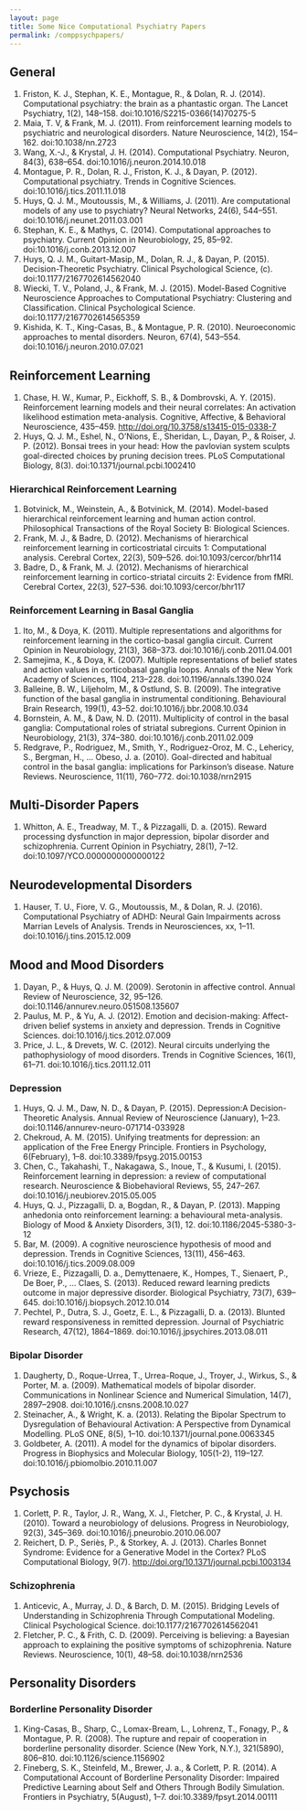```yaml
---
layout: page
title: Some Nice Computational Psychiatry Papers
permalink: /comppsychpapers/
---
```


## General

1. Friston, K. J., Stephan, K. E., Montague, R., & Dolan, R. J. (2014). Computational psychiatry: the brain as a phantastic organ. The Lancet Psychiatry, 1(2), 148–158. doi:10.1016/S2215-0366(14)70275-5
2. Maia, T. V, & Frank, M. J. (2011). From reinforcement learning models to psychiatric and neurological disorders. Nature Neuroscience, 14(2), 154–162. doi:10.1038/nn.2723
3. Wang, X.-J., & Krystal, J. H. (2014). Computational Psychiatry. Neuron, 84(3), 638–654. doi:10.1016/j.neuron.2014.10.018
4. Montague, P. R., Dolan, R. J., Friston, K. J., & Dayan, P. (2012). Computational psychiatry. Trends in Cognitive Sciences. doi:10.1016/j.tics.2011.11.018
5. Huys, Q. J. M., Moutoussis, M., & Williams, J. (2011). Are computational models of any use to psychiatry? Neural Networks, 24(6), 544–551. doi:10.1016/j.neunet.2011.03.001
6. Stephan, K. E., & Mathys, C. (2014). Computational approaches to psychiatry. Current Opinion in Neurobiology, 25, 85–92. doi:10.1016/j.conb.2013.12.007
7. Huys, Q. J. M., Guitart-Masip, M., Dolan, R. J., & Dayan, P. (2015). Decision-Theoretic Psychiatry. Clinical Psychological Science, (c). doi:10.1177/2167702614562040
8. Wiecki, T. V., Poland, J., & Frank, M. J. (2015). Model-Based Cognitive Neuroscience Approaches to Computational Psychiatry: Clustering and Classification. Clinical Psychological Science. doi:10.1177/2167702614565359
9. Kishida, K. T., King-Casas, B., & Montague, P. R. (2010). Neuroeconomic approaches to mental disorders. Neuron, 67(4), 543–554. doi:10.1016/j.neuron.2010.07.021

## Reinforcement Learning

1. Chase, H. W., Kumar, P., Eickhoff, S. B., & Dombrovski, A. Y. (2015). Reinforcement learning models and their neural correlates: An activation likelihood estimation meta-analysis. Cognitive, Affective, & Behavioral Neuroscience, 435–459. http://doi.org/10.3758/s13415-015-0338-7
2. Huys, Q. J. M., Eshel, N., O’Nions, E., Sheridan, L., Dayan, P., & Roiser, J. P. (2012). Bonsai trees in your head: How the pavlovian system sculpts goal-directed choices by pruning decision trees. PLoS Computational Biology, 8(3). doi:10.1371/journal.pcbi.1002410

### Hierarchical Reinforcement Learning

1. Botvinick, M., Weinstein, A., & Botvinick, M. (2014). Model-based hierarchical reinforcement learning and human action control. Philosophical Transactions of the Royal Society B: Biological Sciences.
2. Frank, M. J., & Badre, D. (2012). Mechanisms of hierarchical reinforcement learning in corticostriatal circuits 1: Computational analysis. Cerebral Cortex, 22(3), 509–526. doi:10.1093/cercor/bhr114
3. Badre, D., & Frank, M. J. (2012). Mechanisms of hierarchical reinforcement learning in cortico-striatal circuits 2: Evidence from fMRI. Cerebral Cortex, 22(3), 527–536. doi:10.1093/cercor/bhr117

### Reinforcement Learning in Basal Ganglia

1. Ito, M., & Doya, K. (2011). Multiple representations and algorithms for reinforcement learning in the cortico-basal ganglia circuit. Current Opinion in Neurobiology, 21(3), 368–373. doi:10.1016/j.conb.2011.04.001
2. Samejima, K., & Doya, K. (2007). Multiple representations of belief states and action values in corticobasal ganglia loops. Annals of the New York Academy of Sciences, 1104, 213–228. doi:10.1196/annals.1390.024
3. Balleine, B. W., Liljeholm, M., & Ostlund, S. B. (2009). The integrative function of the basal ganglia in instrumental conditioning. Behavioural Brain Research, 199(1), 43–52. doi:10.1016/j.bbr.2008.10.034
4. Bornstein, A. M., & Daw, N. D. (2011). Multiplicity of control in the basal ganglia: Computational roles of striatal subregions. Current Opinion in Neurobiology, 21(3), 374–380. doi:10.1016/j.conb.2011.02.009
5. Redgrave, P., Rodriguez, M., Smith, Y., Rodriguez-Oroz, M. C., Lehericy, S., Bergman, H., … Obeso, J. a. (2010). Goal-directed and habitual control in the basal ganglia: implications for Parkinson’s disease. Nature Reviews. Neuroscience, 11(11), 760–772. doi:10.1038/nrn2915

## Multi-Disorder Papers

1. Whitton, A. E., Treadway, M. T., & Pizzagalli, D. a. (2015). Reward processing dysfunction in major depression, bipolar disorder and schizophrenia. Current Opinion in Psychiatry, 28(1), 7–12. doi:10.1097/YCO.0000000000000122

## Neurodevelopmental Disorders

1. Hauser, T. U., Fiore, V. G., Moutoussis, M., & Dolan, R. J. (2016). Computational Psychiatry of ADHD: Neural Gain Impairments across Marrian Levels of Analysis. Trends in Neurosciences, xx, 1–11. doi:10.1016/j.tins.2015.12.009

## Mood and Mood Disorders

1. Dayan, P., & Huys, Q. J. M. (2009). Serotonin in affective control. Annual Review of Neuroscience, 32, 95–126. doi:10.1146/annurev.neuro.051508.135607
2. Paulus, M. P., & Yu, A. J. (2012). Emotion and decision-making: Affect-driven belief systems in anxiety and depression. Trends in Cognitive Sciences. doi:10.1016/j.tics.2012.07.009
3. Price, J. L., & Drevets, W. C. (2012). Neural circuits underlying the pathophysiology of mood disorders. Trends in Cognitive Sciences, 16(1), 61–71. doi:10.1016/j.tics.2011.12.011

### Depression

1. Huys, Q. J. M., Daw, N. D., & Dayan, P. (2015). Depression:A Decision-Theoretic Analysis. Annual Review of Neuroscience (January), 1–23. doi:10.1146/annurev-neuro-071714-033928
2. Chekroud, A. M. (2015). Unifying treatments for depression: an application of the Free Energy Principle. Frontiers in Psychology, 6(February), 1–8. doi:10.3389/fpsyg.2015.00153
3. Chen, C., Takahashi, T., Nakagawa, S., Inoue, T., & Kusumi, I. (2015). Reinforcement learning in depression: a review of computational research. Neuroscience & Biobehavioral Reviews, 55, 247–267. doi:10.1016/j.neubiorev.2015.05.005
4. Huys, Q. J., Pizzagalli, D. a, Bogdan, R., & Dayan, P. (2013). Mapping anhedonia onto reinforcement learning: a behavioural meta-analysis. Biology of Mood & Anxiety Disorders, 3(1), 12. doi:10.1186/2045-5380-3-12
5. Bar, M. (2009). A cognitive neuroscience hypothesis of mood and depression. Trends in Cognitive Sciences, 13(11), 456–463. doi:10.1016/j.tics.2009.08.009
6. Vrieze, E., Pizzagalli, D. a., Demyttenaere, K., Hompes, T., Sienaert, P., De Boer, P., … Claes, S. (2013). Reduced reward learning predicts outcome in major depressive disorder. Biological Psychiatry, 73(7), 639–645. doi:10.1016/j.biopsych.2012.10.014
7. Pechtel, P., Dutra, S. J., Goetz, E. L., & Pizzagalli, D. a. (2013). Blunted reward responsiveness in remitted depression. Journal of Psychiatric Research, 47(12), 1864–1869. doi:10.1016/j.jpsychires.2013.08.011

### Bipolar Disorder

1. Daugherty, D., Roque-Urrea, T., Urrea-Roque, J., Troyer, J., Wirkus, S., & Porter, M. a. (2009). Mathematical models of bipolar disorder. Communications in Nonlinear Science and Numerical Simulation, 14(7), 2897–2908. doi:10.1016/j.cnsns.2008.10.027
2. Steinacher, A., & Wright, K. a. (2013). Relating the Bipolar Spectrum to Dysregulation of Behavioural Activation: A Perspective from Dynamical Modelling. PLoS ONE, 8(5), 1–10. doi:10.1371/journal.pone.0063345
3. Goldbeter, A. (2011). A model for the dynamics of bipolar disorders. Progress in Biophysics and Molecular Biology, 105(1-2), 119–127. doi:10.1016/j.pbiomolbio.2010.11.007

## Psychosis

1. Corlett, P. R., Taylor, J. R., Wang, X. J., Fletcher, P. C., & Krystal, J. H. (2010). Toward a neurobiology of delusions. Progress in Neurobiology, 92(3), 345–369. doi:10.1016/j.pneurobio.2010.06.007
2. Reichert, D. P., Seriès, P., & Storkey, A. J. (2013). Charles Bonnet Syndrome: Evidence for a Generative Model in the Cortex? PLoS Computational Biology, 9(7). http://doi.org/10.1371/journal.pcbi.1003134

### Schizophrenia

1. Anticevic, A., Murray, J. D., & Barch, D. M. (2015). Bridging Levels of Understanding in Schizophrenia Through Computational Modeling. Clinical Psychological Science. doi:10.1177/2167702614562041
2. Fletcher, P. C., & Frith, C. D. (2009). Perceiving is believing: a Bayesian approach to explaining the positive symptoms of schizophrenia. Nature Reviews. Neuroscience, 10(1), 48–58. doi:10.1038/nrn2536

## Personality Disorders

### Borderline Personality Disorder

1. King-Casas, B., Sharp, C., Lomax-Bream, L., Lohrenz, T., Fonagy, P., & Montague, P. R. (2008). The rupture and repair of cooperation in borderline personality disorder. Science (New York, N.Y.), 321(5890), 806–810. doi:10.1126/science.1156902
2. Fineberg, S. K., Steinfeld, M., Brewer, J. a., & Corlett, P. R. (2014). A Computational Account of Borderline Personality Disorder: Impaired Predictive Learning about Self and Others Through Bodily Simulation. Frontiers in Psychiatry, 5(August), 1–7. doi:10.3389/fpsyt.2014.00111
